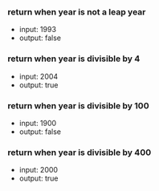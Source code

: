 ### return when year is not a leap year
* input: 1993
* output: false

### return when year is divisible by 4
* input: 2004
* output: true

### return when year is divisible by 100
* input: 1900
* output: false

### return when year is divisible by 400
* input: 2000
* output: true
